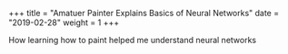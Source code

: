 +++ title = "Amatuer Painter Explains Basics of Neural Networks"
date = "2019-02-28"
weight = 1
+++

How learning how to paint helped me understand neural networks